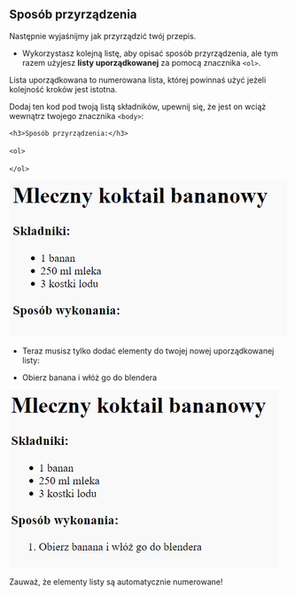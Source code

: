 ## Sposób przyrządzenia

Następnie wyjaśnijmy jak przyrządzić twój przepis.

+ Wykorzystasz kolejną listę, aby opisać sposób przyrządzenia, ale tym razem użyjesz **listy uporządkowanej** za pomocą znacznika `<ol>`.

Lista uporządkowana to numerowana lista, której powinnaś użyć jeżeli kolejność kroków jest istotna.

Dodaj ten kod pod twoją listą składników, upewnij się, że jest on wciąż wewnątrz twojego znacznika `<body>`:

    <h3>Sposób przyrządzenia:</h3>
    
    <ol>
    
    </ol>
    

![zrzut ekranu](images/recipe-method.png)

+ Teraz musisz tylko dodać elementy do twojej nowej uporządkowanej listy:

    <li>Obierz banana i włóż go do blendera</li>
    

![zrzut ekranu](images/recipe-ol.png)

Zauważ, że elementy listy są automatycznie numerowane!